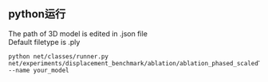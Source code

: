 ## python运行
The path of 3D model is edited in .json file\
Default filetype is .ply
```
python net/classes/runner.py net/experiments/displacement_benchmark/ablation/ablation_phased_scaledTanh_yes_act_yes_baseLoss_yes_udf_esti.json --name your_model
```
